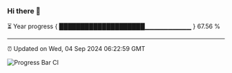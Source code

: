 ### Hi there 👋

⏳ Year progress { ████████████████████▁▁▁▁▁▁▁▁▁▁ } 67.56 %

---

⏰ Updated on Wed, 04 Sep 2024 06:22:59 GMT

![Progress Bar CI](https://github.com/liununu/liununu/workflows/Progress%20Bar%20CI/badge.svg)
